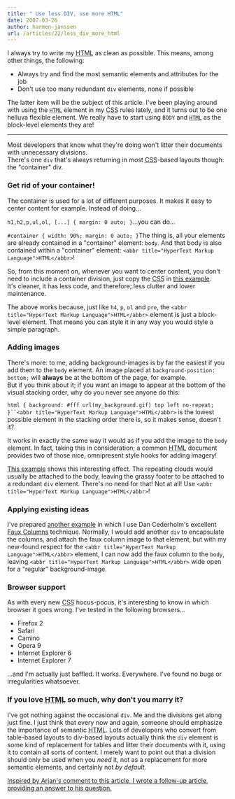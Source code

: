 ```yaml
---
title: " Use less DIV, use more HTML"
date: 2007-03-26
author: harmen-janssen
url: /articles/22/less_div_more_html
---
```


<p>
I always try to write my <abbr title="HyperText Markup Language">HTML</abbr> as clean as possible. This means, among other things, the following:
</p>
<ul>
 <li>Always try and find the most semantic elements and attributes for the job</li>
 <li>Don't use too many redundant <code>div</code> elements, none if possible</li>
</ul>
<p>The latter item will be the subject of this article. I've been playing around with using the <code><abbr title="HyperText Markup Language">HTML</abbr></code> element in my <abbr title="Cascading Style Sheets">CSS</abbr> rules lately, and it turns out to be one helluva flexible element. We really have to start using <code>BODY</code> and <code><abbr title="HyperText Markup Language">HTML</abbr></code> as the block-level elements they are!</p>

---

Most developers that know what they're doing won't litter their documents with unnecessary divisions.  
 There's one `div` that's always returning in most <abbr title="Cascading Style Sheets">CSS</abbr>-based layouts though: the "container" div.

### Get rid of your container!

The container is used for a lot of different purposes. It makes it easy to center content for example. Instead of doing...

`h1,h2,p,ul,ol, [...] { margin: 0 auto; }`...you can do...

`#container { width: 90%; margin: 0 auto; }`The thing is, all your elements are already contained in a "container" element: `body`. And that body is also contained within a "container" element: `<abbr title="HyperText Markup Language">HTML</abbr>`!

So, from this moment on, whenever you want to center content, you don't need to include a container division, just copy the <abbr title="Cascading Style Sheets">CSS</abbr> in [this example](http://www.whatstyle.net/examples/double_bg/centerbody.htm).  
 It's cleaner, it has less code, and therefore; less clutter and lower maintenance.

The above works because, just like `h4`, `p`, `ol` and `pre`, the `<abbr title="HyperText Markup Language">HTML</abbr>` element is just a block-level element. That means you can style it in any way you would style a simple paragraph.

### Adding images

There's more: to me, adding background-images is by far the easiest if you add them to the `body` element. An image placed at `background-position: bottom;` will **always** be at the bottom of the page, for example.  
 But if you think about it; if you want an image to appear at the bottom of the visual stacking order, why do you never see anyone do this:

` html { background: #fff url(my_background.gif) top left no-repeat; }``<abbr title="HyperText Markup Language">HTML</abbr> ` is the lowest possible element in the stacking order there is, so it makes sense, doesn't it?

It works in exactly the same way it would as if you add the image to the `body` element. In fact, taking this in consideration; a common <abbr title="HyperText Markup Language">HTML</abbr> document provides two of those nice, omnipresent style hooks for adding imagery!

[This example](http://www.whatstyle.net/examples/double_bg/double_bg2.htm) shows this interesting effect. The repeating clouds would usually be attached to the body, leaving the grassy footer to be attached to a redundant `div` element. There's no need for that! Not at all! Use `<abbr title="HyperText Markup Language">HTML</abbr>`!

### Applying existing ideas

I've prepared [another example](http://www.whatstyle.net/examples/double_bg/double_bg3.htm) in which I use Dan Cederholm's excellent [Faux Columns](http://alistapart.com/articles/fauxcolumns/) technique. Normally, I would add another `div` to encapsulate the columns, and attach the faux column image to that element, but with my new-found respect for the `<abbr title="HyperText Markup Language">HTML</abbr>` element, I can now add the faux column to the `body`, leaving `<abbr title="HyperText Markup Language">HTML</abbr>` wide open for a "regular" background-image.

### Browser support

As with every new <abbr title="Cascading Style Sheets">CSS</abbr> hocus-pocus, it's interesting to know in which browser it goes wrong. I've tested in the following browsers...

- Firefox 2
- Safari
- Camino
- Opera 9
- Internet Explorer 6
- Internet Explorer 7

...and I'm actually just baffled. It works. Everywhere. I've found no bugs or irregularities whatsoever.

### If you love <abbr title="HyperText Markup Language">HTML</abbr> so much, why don't you marry it?

I've got nothing against the occasional `div`. Me and the divisions get along just fine. I just think that every now and again, someone should emphasize the importance of semantic <abbr title="HyperText Markup Language">HTML</abbr>. Lots of developers who convert from table-based layouts to div-based layouts actually think the `div` element is some kind of replacement for tables and litter their documents with it, using it to contain all sorts of content. I merely want to point out that a division should only be used when you _need_ it, not as a replacement for more semantic elements, and certainly not _by default._

<ins datetime="2007-03-29">Inspired by Arjan's comment to this article, [I wrote a follow-up article](http://www.whatstyle.net/articles/23/less_div_more_html_2), providing an answer to his question.</ins>

